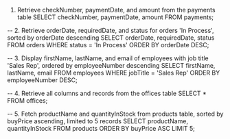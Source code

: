 1. Retrieve checkNumber, paymentDate, and amount from the payments table
SELECT checkNumber, paymentDate, amount
FROM payments;

-- 2. Retrieve orderDate, requiredDate, and status for orders 'In Process', sorted by orderDate descending
SELECT orderDate, requiredDate, status
FROM orders
WHERE status = 'In Process'
ORDER BY orderDate DESC;

-- 3. Display firstName, lastName, and email of employees with job title 'Sales Rep', ordered by employeeNumber descending
SELECT firstName, lastName, email
FROM employees
WHERE jobTitle = 'Sales Rep'
ORDER BY employeeNumber DESC;

-- 4. Retrieve all columns and records from the offices table
SELECT * 
FROM offices;

-- 5. Fetch productName and quantityInStock from products table, sorted by buyPrice ascending, limited to 5 records
SELECT productName, quantityInStock
FROM products
ORDER BY buyPrice ASC
LIMIT 5;
